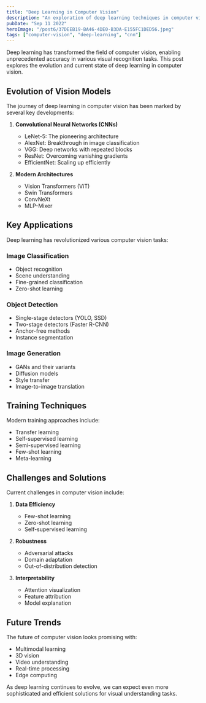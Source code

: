 ```yaml
---
title: "Deep Learning in Computer Vision"
description: "An exploration of deep learning techniques in computer vision, from convolutional neural networks to modern vision transformers."
pubDate: "Sep 11 2022"
heroImage: "/post6/37DEEB19-BA46-4DE0-B3DA-E155FC1DED56.jpeg"
tags: ["computer-vision", "deep-learning", "cnn"]
---
```


Deep learning has transformed the field of computer vision, enabling unprecedented accuracy in various visual recognition tasks. This post explores the evolution and current state of deep learning in computer vision.

## Evolution of Vision Models

The journey of deep learning in computer vision has been marked by several key developments:

1. **Convolutional Neural Networks (CNNs)**
   - LeNet-5: The pioneering architecture
   - AlexNet: Breakthrough in image classification
   - VGG: Deep networks with repeated blocks
   - ResNet: Overcoming vanishing gradients
   - EfficientNet: Scaling up efficiently

2. **Modern Architectures**
   - Vision Transformers (ViT)
   - Swin Transformers
   - ConvNeXt
   - MLP-Mixer

## Key Applications

Deep learning has revolutionized various computer vision tasks:

### Image Classification
- Object recognition
- Scene understanding
- Fine-grained classification
- Zero-shot learning

### Object Detection
- Single-stage detectors (YOLO, SSD)
- Two-stage detectors (Faster R-CNN)
- Anchor-free methods
- Instance segmentation

### Image Generation
- GANs and their variants
- Diffusion models
- Style transfer
- Image-to-image translation

## Training Techniques

Modern training approaches include:

- Transfer learning
- Self-supervised learning
- Semi-supervised learning
- Few-shot learning
- Meta-learning

## Challenges and Solutions

Current challenges in computer vision include:

1. **Data Efficiency**
   - Few-shot learning
   - Zero-shot learning
   - Self-supervised learning

2. **Robustness**
   - Adversarial attacks
   - Domain adaptation
   - Out-of-distribution detection

3. **Interpretability**
   - Attention visualization
   - Feature attribution
   - Model explanation

## Future Trends

The future of computer vision looks promising with:

- Multimodal learning
- 3D vision
- Video understanding
- Real-time processing
- Edge computing

As deep learning continues to evolve, we can expect even more sophisticated and efficient solutions for visual understanding tasks.